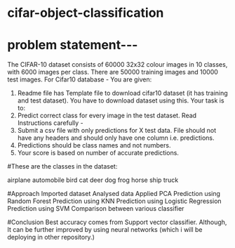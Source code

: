 # cifar-object-classification


# problem statement---
The CIFAR-10 dataset consists of 60000 32x32 colour images in 10 classes, with 6000 images per class. There are 50000 training images and 10000 test images.
For Cifar10 database -
You are given:
1. Readme file has Template file to download cifar10 dataset (it has training and test dataset). You have to download dataset using this.
Your task is to:
1. Predict correct class for every image in the test dataset.
Read Instructions carefully -
1. Submit a csv file with only predictions for X test data. File should not have any headers and should only have one column i.e. predictions.
2. Predictions should be class names and not numbers.
3. Your score is based on number of accurate predictions.

#These are the classes in the dataset:

airplane
automobile
bird
cat
deer
dog
frog
horse
ship
truck

#Approach
Imported dataset
Analysed data
Applied PCA
Prediction using Random Forest
Prediction using KNN
Prediction using Logistic Regression
Prediction using SVM
Comparison between various classifier


#Conclusion
Best accuracy comes from Support vector classifier. Although, It can be further improved by using neural networks (which i will be deploying in other repository.)
